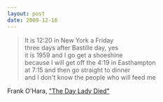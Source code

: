 ```yaml
---
layout: post
date: 2009-12-16
---  
```


>It is 12:20 in New York a Friday  
three days after Bastille day, yes  
it is 1959 and I go get a shoeshine  
because I will get off the 4:19 in Easthampton  
at 7:15 and then go straight to dinner  
and I don't know the people who will feed me 

Frank O'Hara, ["The Day Lady Died"](https://www.poetryfoundation.org/poems/42657/the-day-lady-died)
